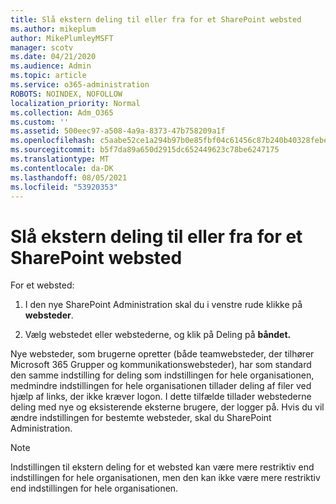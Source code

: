 ```yaml
---
title: Slå ekstern deling til eller fra for et SharePoint websted
ms.author: mikeplum
author: MikePlumleyMSFT
manager: scotv
ms.date: 04/21/2020
ms.audience: Admin
ms.topic: article
ms.service: o365-administration
ROBOTS: NOINDEX, NOFOLLOW
localization_priority: Normal
ms.collection: Adm_O365
ms.custom: ''
ms.assetid: 500eec97-a508-4a9a-8373-47b758209a1f
ms.openlocfilehash: c5aabe52ce1a294b97b0e85fbf04c61456c87b240b40328febe1634aad1a17c6
ms.sourcegitcommit: b5f7da89a650d2915dc652449623c78be6247175
ms.translationtype: MT
ms.contentlocale: da-DK
ms.lasthandoff: 08/05/2021
ms.locfileid: "53920353"
---
```

# <a name="turn-external-sharing-on-or-off-for-a-sharepoint-site"></a>Slå ekstern deling til eller fra for et SharePoint websted

For et websted:
  
1. I den nye SharePoint Administration skal du i venstre rude klikke på **websteder**.
    
2. Vælg webstedet eller webstederne, og klik på Deling på **båndet.**
    
Nye websteder, som brugerne opretter (både teamwebsteder, der tilhører Microsoft 365 Grupper og kommunikationswebsteder), har som standard den samme indstilling for deling som indstillingen for hele organisationen, medmindre indstillingen for hele organisationen tillader deling af filer ved hjælp af links, der ikke kræver logon. I dette tilfælde tillader webstederne deling med nye og eksisterende eksterne brugere, der logger på. Hvis du vil ændre indstillingen for bestemte websteder, skal du SharePoint Administration.
  
> [!NOTE]
> Indstillingen til ekstern deling for et websted kan være mere restriktiv end indstillingen for hele organisationen, men den kan ikke være mere restriktiv end indstillingen for hele organisationen. 
  

